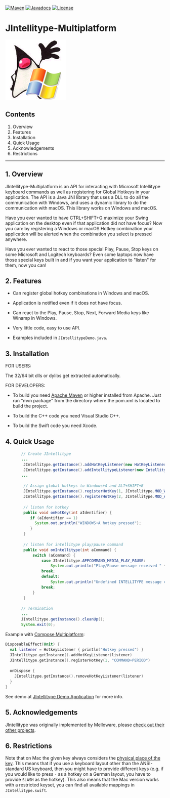[![Maven](https://img.shields.io/maven-central/v/com.melloware/jintellitype.svg)](https://repo1.maven.org/maven2/com/melloware/jintellitype/)
[![Javadocs](http://javadoc.io/badge/com.melloware/jintellitype.svg)](https://javadoc.io/doc/com.melloware/jintellitype)
[![License](http://img.shields.io/:license-apache-blue.svg)](http://www.apache.org/licenses/LICENSE-2.0.html)

# JIntellitype-Multiplatform

[![JIntellitype Logo](https://github.com/melloware/jintellitype/blob/master/src/test/resources/jintellitype.png?raw=true)](https://melloware.com)

## Contents

1. Overview
2. Features
3. Installation
4. Quick Usage
5. Acknowledgements
6. Restrictions

---

## 1. Overview

   JIntellitype-Multiplatform is an API for interacting with Microsoft Intellitype keyboard commands as well as registering for Global Hotkeys in your application.
   The API is a Java JNI library that uses a DLL to do all the communication with Windows, and uses a dynamic library to do the communication with macOS.
   This library works on Windows and macOS.

   Have you ever wanted to have CTRL+SHIFT+G maximize your Swing application on the desktop even if that application did not have focus?
   Now you can: by registering a Windows or macOS Hotkey combination your application will be alerted when the combination you select is pressed anywhere.

   Have you ever wanted to react to those special Play, Pause, Stop keys on some Microsoft and Logitech keyboards?
   Even some laptops now have those special keys built in and if you want your application to "listen" for them, now you
   can!

## 2. Features
* Can register global hotkey combinations in Windows and macOS.

* Application is notified even if it does not have focus.

* Can react to the Play, Pause, Stop, Next, Forward Media keys like Winamp in Windows.

* Very little code, easy to use API.

* Examples included in `JIntellitypeDemo.java`.

## 3. Installation

FOR USERS:

 The 32/64 bit dlls or dylibs get extracted automatically.

FOR DEVELOPERS:

* To build you need [Apache Maven](https://maven.apache.org/) or higher installed from Apache.
  Just run "mvn package" from the directory where the pom.xml is located to build the project.

* To build the C++ code you need Visual Studio C++.

* To build the Swift code you need Xcode.


## 4. Quick Usage

```java
       // Create JIntellitype
       ...
        JIntellitype.getInstance().addHotKeyListener(new HotKeyListener() {...);
        JIntellitype.getInstance().addIntellitypeListener(new IntellitypeListener() {...);
       ...

        // Assign global hotkeys to Windows+A and ALT+SHIFT+B
        JIntellitype.getInstance().registerHotKey(1, JIntellitype.MOD_WIN, (int)'A');
        JIntellitype.getInstance().registerHotKey(2, JIntellitype.MOD_ALT + JIntellitype.MOD_SHIFT, (int)'B');

        // listen for hotkey
        public void onHotKey(int aIdentifier) {
           if (aIdentifier == 1)
             System.out.println("WINDOWS+A hotkey pressed");
           }
        }

        // listen for intellitype play/pause command
        public void onIntellitype(int aCommand) {
            switch (aCommand) {
                case JIntellitype.APPCOMMAND_MEDIA_PLAY_PAUSE:
                    System.out.println("Play/Pause message received " + Integer.toString(aCommand));
                break;
                default:
                    System.out.println("Undefined INTELLITYPE message caught " + Integer.toString(aCommand));
                break;
            }
        }

       // Termination
       ...
       JIntellitype.getInstance().cleanUp();
       System.exit(0);
```

Example with [Compose Multiplatform](https://www.jetbrains.com/lp/compose-multiplatform/):

```kotlin
DisposableEffect(Unit) {
  val listener = HotkeyListener { println("Hotkey pressed") }
  JIntellitype.getInstance().addHotKeyListener(listener)
  JIntellitype.getInstance().registerHotKey(1, "COMMAND+PERIOD")

  onDispose {
    JIntellitype.getInstance().removeHotKeyListener(listener)
  }
}

```

See demo at [JIntellitype Demo Application](https://github.com/snowbagoly/jintellitype-multiplatform/blob/master/src/main/java/com/melloware/jintellitype/JIntellitypeDemo.java)  for more info.

## 5. Acknowledgements

   JIntellitype was originally implemented by Melloware, please [check out their other projects](https://www.melloware.com/projects/).


## 6. Restrictions
 Note that on Mac the given key always considers the [physical place of the key](https://boredzo.org/blog/archives/2007-05-22/virtual-key-codes). This means that if you use a keyboard layout other than the ANSI-standard US keyboard, then you might have to provide different keys (e.g. if you would like to press `-` as a hotkey on a German layout, you have to provide `SLASH` as the hotkey). This also means that the Mac version works with a restricted keyset, you can find all available mappings in `JIntellitype.swift`.